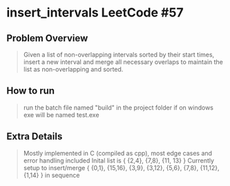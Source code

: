 # insert_intervals LeetCode #57

## Problem Overview
> Given a list of non-overlapping intervals sorted by their start times,  
> insert a new interval and merge all necessary overlaps to maintain the list as non-overlapping and sorted.

## How to run
> run the batch file named "build" in the project folder if on windows
> exe will be named test.exe

## Extra Details
> Mostly implemented in C (compiled as cpp), most edge cases and error handling included
> Inital list is { {2,4}, {7,8}, {11, 13} }
> Currently setup to insert/merge { {0,1}, {15,16}, {3,9}, {3,12}, {5,6}, {7,8}, {11,12}, {1,14} } in sequence